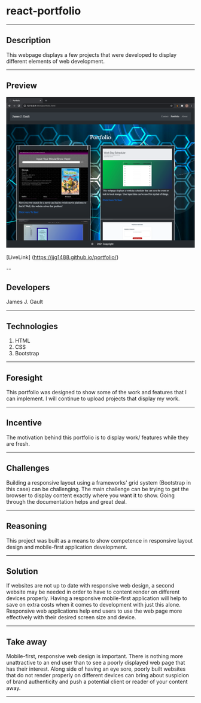 # react-portfolio

---

## Description

This webpage displays a few projects that were developed to display different elements of web development.

---

## Preview


![Preview](./Assets/Images/preview.png)

[LiveLink] (https://jjg1488.github.io/portfolio/)

--

## Developers

James J. Gault

---

## Technologies

1. HTML
2. CSS
3. Bootstrap

---

## Foresight

This portfolio was designed to show some of the work and features that I can implement. I will continue to upload projects that display my work.

---

## Incentive

The motivation behind this portfolio is to display work/ features while they are fresh.

---

## Challenges

Building a responsive layout using a frameworks' grid system (Bootstrap in this case) can be challenging. The main challenge can be trying to get the browser to display content exactly where you want it to show. Going through the documentation helps and great deal.

---

## Reasoning

This project was built as a means to show competence in responsive layout design and mobile-first application development.

---

## Solution

If websites are not up to date with responsive web design, a second website may be needed in order to have to content render on different devices properly. Having a responsive mobile-first application will help to save on extra costs when it comes to development with just this alone. Responsive web applications help end users to use the web page more effectively with their desired screen size and device.

---

## Take away

Mobile-first, responsive web design is important. There is nothing more unattractive to an end user than to see a poorly displayed web page that has their interest. Along side of having an eye sore, poorly built websites that do not render properly on different devices can bring about suspicion of brand authenticity and push a potential client or reader of your content away.

---